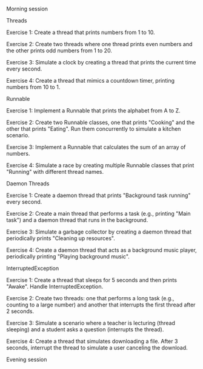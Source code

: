 Morning session 

Threads

Exercise 1:
Create a thread that prints numbers from 1 to 10.

Exercise 2:
Create two threads where one thread prints even numbers and the other prints odd numbers from 1 to 20.

Exercise 3:
Simulate a clock by creating a thread that prints the current time every second.

Exercise 4:
Create a thread that mimics a countdown timer, printing numbers from 10 to 1.

Runnable

Exercise 1:
Implement a Runnable that prints the alphabet from A to Z.

Exercise 2:
Create two Runnable classes, one that prints "Cooking" and the other that prints "Eating". Run them concurrently to simulate a kitchen scenario.

Exercise 3:
Implement a Runnable that calculates the sum of an array of numbers.

Exercise 4:
Simulate a race by creating multiple Runnable classes that print "Running" with different thread names.

Daemon Threads

Exercise 1:
Create a daemon thread that prints "Background task running" every second.

Exercise 2:
Create a main thread that performs a task (e.g., printing "Main task") and a daemon thread that runs in the background.

Exercise 3:
Simulate a garbage collector by creating a daemon thread that periodically prints "Cleaning up resources".

Exercise 4:
Create a daemon thread that acts as a background music player, periodically printing "Playing background music".

InterruptedException

Exercise 1:
Create a thread that sleeps for 5 seconds and then prints "Awake". Handle InterruptedException.

Exercise 2:
Create two threads: one that performs a long task (e.g., counting to a large number) and another that interrupts the first thread after 2 seconds.

Exercise 3:
Simulate a scenario where a teacher is lecturing (thread sleeping) and a student asks a question (interrupts the thread).

Exercise 4:
Create a thread that simulates downloading a file. After 3 seconds, interrupt the thread to simulate a user canceling the download.


Evening session

